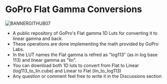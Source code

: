 # GoPro Flat Gamma Conversions
![BANNERGITHUB07](https://github.com/IRCGraphic/GoPro-Flat-Gamma-Conversions/assets/113941057/b9919f20-7a39-4e2e-9af7-b98ab6db6c4f)

- A public repository of GoPro's Flat gamma 1D Luts for converting it to linear gamma and back.  
- These operations are done implementing the math provided by GoPro Labs.  
- In the LUT names the Flat gamma is refred as "log113" (as in log base 113) and linear gamma as "lin".  
- You can download both 1D luts to convert from Flat to Linear (log113_to_lin.cube) and Linear to Flat (lin_to_log113)
- Any question or comment feel free to write it in the Discussions section
